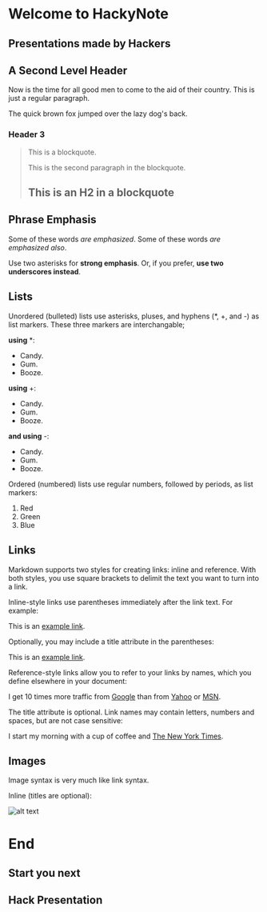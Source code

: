 Welcome to HackyNote
====================
Presentations made by Hackers
---------------------



A Second Level Header
---------------------

Now is the time for all good men to come to
the aid of their country. This is just a
regular paragraph.

The quick brown fox jumped over the lazy
dog's back.

### Header 3

> This is a blockquote.
>
> This is the second paragraph in the blockquote.
>
> ## This is an H2 in a blockquote


Phrase Emphasis
---------------------

Some of these words *are emphasized*.
Some of these words _are emphasized also_.

Use two asterisks for **strong emphasis**.
Or, if you prefer, __use two underscores instead__.



Lists
---------------------

Unordered (bulleted) lists use asterisks, pluses, and hyphens (*, +, and -) as list markers. These three markers are interchangable;

**using** *:

*   Candy.
*   Gum.
*   Booze.

**using** +:

+   Candy.
+   Gum.
+   Booze.

**and using** -:

-   Candy.
-   Gum.
-   Booze.

Ordered (numbered) lists use regular numbers, followed by periods, as list markers:

1.  Red
2.  Green
3.  Blue



Links
---------------------

Markdown supports two styles for creating links: inline and reference. With both styles, you use square brackets to delimit the text you want to turn into a link.

Inline-style links use parentheses immediately after the link text. For example:

This is an [example link](http://example.com/).

Optionally, you may include a title attribute in the parentheses:

This is an [example link](http://example.com/ "With a Title").

Reference-style links allow you to refer to your links by names, which you define elsewhere in your document:

I get 10 times more traffic from [Google][1] than from
[Yahoo][2] or [MSN][3].

[1]: http://google.com/        "Google"
[2]: http://search.yahoo.com/  "Yahoo Search"
[3]: http://search.msn.com/    "MSN Search"

The title attribute is optional. Link names may contain letters, numbers and spaces, but are not case sensitive:

I start my morning with a cup of coffee and
[The New York Times][NY Times].

[ny times]: http://www.nytimes.com/



Images
---------------------
Image syntax is very much like link syntax.

Inline (titles are optional):

![alt text](http://alturl.com/qx45f "I feel nice coding my presentations \o/o")



End
====================

Start you next
---------------------
Hack Presentation
---------------------
